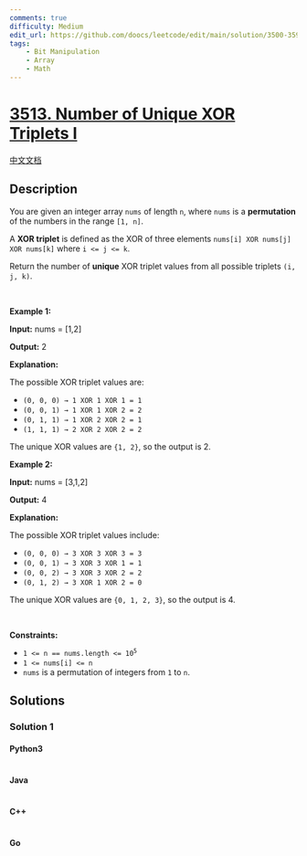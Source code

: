 ```yaml
---
comments: true
difficulty: Medium
edit_url: https://github.com/doocs/leetcode/edit/main/solution/3500-3599/3513.Number%20of%20Unique%20XOR%20Triplets%20I/README_EN.md
tags:
    - Bit Manipulation
    - Array
    - Math
---
```


<!-- problem:start -->

# [3513. Number of Unique XOR Triplets I](https://leetcode.com/problems/number-of-unique-xor-triplets-i)

[中文文档](/solution/3500-3599/3513.Number%20of%20Unique%20XOR%20Triplets%20I/README.md)

## Description

<!-- description:start -->

<p>You are given an integer array <code>nums</code> of length <code>n</code>, where <code>nums</code> is a <strong><span data-keyword="permutation">permutation</span></strong> of the numbers in the range <code>[1, n]</code>.</p>

<p>A <strong>XOR triplet</strong> is defined as the XOR of three elements <code>nums[i] XOR nums[j] XOR nums[k]</code> where <code>i &lt;= j &lt;= k</code>.</p>

<p>Return the number of <strong>unique</strong> XOR triplet values from all possible triplets <code>(i, j, k)</code>.</p>

<p>&nbsp;</p>
<p><strong class="example">Example 1:</strong></p>

<div class="example-block">
<p><strong>Input:</strong> <span class="example-io">nums = [1,2]</span></p>

<p><strong>Output:</strong> <span class="example-io">2</span></p>

<p><strong>Explanation:</strong></p>

<p>The possible XOR triplet values are:</p>

<ul>
	<li><code>(0, 0, 0) &rarr; 1 XOR 1 XOR 1 = 1</code></li>
	<li><code>(0, 0, 1) &rarr; 1 XOR 1 XOR 2 = 2</code></li>
	<li><code>(0, 1, 1) &rarr; 1 XOR 2 XOR 2 = 1</code></li>
	<li><code>(1, 1, 1) &rarr; 2 XOR 2 XOR 2 = 2</code></li>
</ul>

<p>The unique XOR values are <code>{1, 2}</code>, so the output is 2.</p>
</div>

<p><strong class="example">Example 2:</strong></p>

<div class="example-block">
<p><strong>Input:</strong> <span class="example-io">nums = [3,1,2]</span></p>

<p><strong>Output:</strong> <span class="example-io">4</span></p>

<p><strong>Explanation:</strong></p>

<p>The possible XOR triplet values include:</p>

<ul>
	<li><code>(0, 0, 0) &rarr; 3 XOR 3 XOR 3 = 3</code></li>
	<li><code>(0, 0, 1) &rarr; 3 XOR 3 XOR 1 = 1</code></li>
	<li><code>(0, 0, 2) &rarr; 3 XOR 3 XOR 2 = 2</code></li>
	<li><code>(0, 1, 2) &rarr; 3 XOR 1 XOR 2 = 0</code></li>
</ul>

<p>The unique XOR values are <code>{0, 1, 2, 3}</code>, so the output is 4.</p>
</div>

<p>&nbsp;</p>
<p><strong>Constraints:</strong></p>

<ul>
	<li><code>1 &lt;= n == nums.length &lt;= 10<sup>5</sup></code></li>
	<li><code>1 &lt;= nums[i] &lt;= n</code></li>
	<li><code>nums</code> is a permutation of integers from <code>1</code> to <code>n</code>.</li>
</ul>

<!-- description:end -->

## Solutions

<!-- solution:start -->

### Solution 1

<!-- tabs:start -->

#### Python3

```python

```

#### Java

```java

```

#### C++

```cpp

```

#### Go

```go

```

<!-- tabs:end -->

<!-- solution:end -->

<!-- problem:end -->
